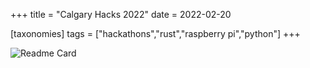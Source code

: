 +++
title = "Calgary Hacks 2022"
date = 2022-02-20

[taxonomies]
tags = ["hackathons","rust","raspberry pi","python"]
+++

![Readme Card](https://github-readme-stats.vercel.app/api/pin/?username=AaronL11&repo=Calgary-Hacks-2024&theme=transparent&border_color=4fb0a5)
